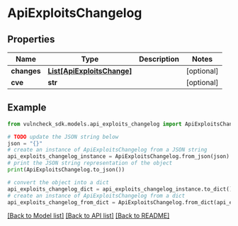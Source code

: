 # ApiExploitsChangelog


## Properties

Name | Type | Description | Notes
------------ | ------------- | ------------- | -------------
**changes** | [**List[ApiExploitsChange]**](ApiExploitsChange.md) |  | [optional] 
**cve** | **str** |  | [optional] 

## Example

```python
from vulncheck_sdk.models.api_exploits_changelog import ApiExploitsChangelog

# TODO update the JSON string below
json = "{}"
# create an instance of ApiExploitsChangelog from a JSON string
api_exploits_changelog_instance = ApiExploitsChangelog.from_json(json)
# print the JSON string representation of the object
print(ApiExploitsChangelog.to_json())

# convert the object into a dict
api_exploits_changelog_dict = api_exploits_changelog_instance.to_dict()
# create an instance of ApiExploitsChangelog from a dict
api_exploits_changelog_from_dict = ApiExploitsChangelog.from_dict(api_exploits_changelog_dict)
```
[[Back to Model list]](../README.md#documentation-for-models) [[Back to API list]](../README.md#documentation-for-api-endpoints) [[Back to README]](../README.md)


